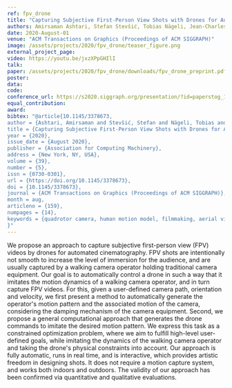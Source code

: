 ```yaml
---
ref: fpv_drone
title: "Capturing Subjective First-Person View Shots with Drones for Automated Cinematography"
authors: Amirsaman Ashtari, Stefan Stevšić, Tobias Nägeli, Jean-Charles Bazin, Otmar Hilliges
date: 2020-August-01
venue: "ACM Transactions on Graphics (Proceedings of ACM SIGGRAPH)"
image: /assets/projects/2020/fpv_drone/teaser_figure.png
external_project_page: 
video: https://youtu.be/jxzXPpGHIlI
talk: 
paper: /assets/projects/2020/fpv_drone/downloads/fpv_drone_preprint.pdf
poster: 
data: 
code: 
conference_url: https://s2020.siggraph.org/presentation/?id=paperstog_139&sess=sess124
equal_contribution: 
award: 
bibtex: "@article{10.1145/3378673,
author = {Ashtari, Amirsaman and Stevšić, Stefan and Nägeli, Tobias and Bazin, Jean-Charles and Hilliges, Otmar},
title = {Capturing Subjective First-Person View Shots with Drones for Automated Cinematography},
year = {2020},
issue_date = {August 2020},
publisher = {Association for Computing Machinery},
address = {New York, NY, USA},
volume = {39},
number = {5},
issn = {0730-0301},
url = {https://doi.org/10.1145/3378673},
doi = {10.1145/3378673},
journal = {ACM Transactions on Graphics (Proceedings of ACM SIGGRAPH)},
month = aug,
articleno = {159},
numpages = {14},
keywords = {quadrotor camera, human motion model, filmmaking, aerial videography, Cinematography}
}"
---
```

We propose an approach to capture subjective first-person view (FPV) videos by drones for automated cinematography. FPV shots are intentionally not smooth to increase the level of immersion for the audience, and are usually captured by a walking camera operator holding traditional camera equipment. Our goal is to automatically control a drone in such a way that it imitates the motion dynamics of a walking camera operator, and in turn capture FPV videos. For this, given a user-defined camera path, orientation and velocity, we first present a method to automatically generate the operator's motion pattern and the associated motion of the camera, considering the damping mechanism of the camera equipment. Second, we propose a general computational approach that generates the drone commands to imitate the desired motion pattern. We express this task as a constrained optimization problem, where we aim to fulfill high-level user-defined goals, while imitating the dynamics of the walking camera operator and taking the drone's physical constraints into account. Our approach is fully automatic, runs in real time, and is interactive, which provides artistic freedom in designing shots. It does not require a motion capture system, and works both indoors and outdoors. The validity of our approach has been confirmed via quantitative and qualitative evaluations.
